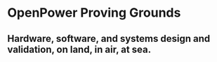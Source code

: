 # OpenPower Proving Grounds

## Hardware, software, and systems design and validation, on land, in air, at sea.
